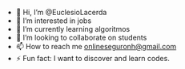 - 👋 Hi, I’m @EuclesioLacerda
- 👀 I’m interested in jobs
- 🌱 I’m currently learning algoritmos
- 💞️ I’m looking to collaborate on students
- 📫 How to reach me onlineseguronh@gmail.com
- ⚡ Fun fact: I want to discover and learn codes.

<!---
EuclesioLacerda/EuclesioLacerda is a ✨ special ✨ repository because its `README.md` (this file) appears on your GitHub profile.
You can click the Preview link to take a look at your changes.
--->
